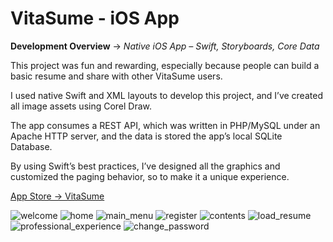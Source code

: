 # VitaSume - iOS App

**Development Overview** -> *Native iOS App – Swift, Storyboards, Core Data*

This project was fun and rewarding, especially because people can build a basic resume and share with other VitaSume users.

I used native Swift and XML layouts to develop this project, and I’ve created all image assets using Corel Draw.

The app consumes a REST API, which was written in PHP/MySQL under an Apache HTTP server, and the data is stored the app’s local SQLite Database.

By using Swift’s best practices, I’ve designed all the graphics and customized the paging behavior, so to make it a unique experience.

[App Store -> VitaSume](https://apps.apple.com/bf/app/vitasume/id1520641698)

![welcome](https://user-images.githubusercontent.com/28379115/184220448-53ec0ba4-2d90-4bc6-b9c8-4308e2f492b5.png)
![home](https://user-images.githubusercontent.com/28379115/184220435-eb0b861b-ff8a-4d54-9535-a69b4960b688.png)
![main_menu](https://user-images.githubusercontent.com/28379115/184220442-0d48c2ec-ee24-45a1-bf7d-730b3df75b93.png)
![register](https://user-images.githubusercontent.com/28379115/184220447-c96715ae-65b5-4931-b13b-6395c79dbe6d.png)
![contents](https://user-images.githubusercontent.com/28379115/184220433-faa1ba83-2b69-405f-bdf8-1e0624f79528.png)
![load_resume](https://user-images.githubusercontent.com/28379115/184220441-80e24732-3d7c-477c-98cb-aaf70d315068.png)
![professional_experience](https://user-images.githubusercontent.com/28379115/184220445-b1fc1d27-36e6-491e-9a8b-b1fdc2a9d2bc.png)
![change_password](https://user-images.githubusercontent.com/28379115/184220430-3b075a6d-b710-4652-b1f8-61b1e9904ea5.png)
